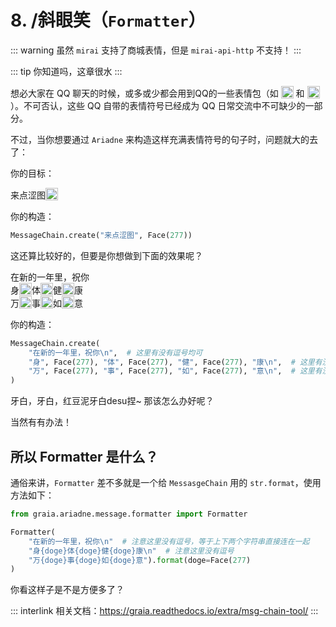 # 8. /斜眼笑（`Formatter`）

::: warning
虽然 `mirai` 支持了商城表情，但是 `mirai-api-http` 不支持！
:::

::: tip
你知道吗，这章很水
:::

想必大家在 QQ 聊天的时候，或多或少都会用到QQ的一些表情包（如
<img
    src="/images/tutorials/8_huaji.webp"
    height=20
    style="vertical-align:text-bottom"
/>
和
<img
    src="/images/tutorials/8_wangwang.webp"
    height=20
    style="vertical-align:text-bottom"
/>
）。不可否认，这些 QQ 自带的表情符号已经成为 QQ 日常交流中不可缺少的一部分。

不过，当你想要通过 `Ariadne` 来构造这样充满表情符号的句子时，问题就大的去了：

你的目标：

<ChatPanel>
    <ChatMessage
        name="EroEroBot"
        :avatar="$withBase('/avatar/ero.webp')"
    >来点涩图<img
        src="/images/tutorials/8_wangwang.webp"
        height=20
        style="vertical-align:text-bottom"
    /></ChatMessage>
</ChatPanel>

你的构造：

``` python
MessageChain.create("来点涩图", Face(277))
```

这还算比较好的，但要是你想做到下面的效果呢？

<ChatPanel>
<ChatMessage name="EroEroBot" :avatar="$withBase('/avatar/ero.webp')">在新的一年里，祝你<br>
身<img src="/images/tutorials/8_wangwang.webp" height=20 style="vertical-align:text-bottom">体<img src="/images/tutorials/8_wangwang.webp" height=20 style="vertical-align:text-bottom">健<img src="/images/tutorials/8_wangwang.webp" height=20 style="vertical-align:text-bottom">康<br>
万<img src="/images/tutorials/8_wangwang.webp" height=20 style="vertical-align:text-bottom">事<img src="/images/tutorials/8_wangwang.webp" height=20 style="vertical-align:text-bottom">如<img src="/images/tutorials/8_wangwang.webp" height=20 style="vertical-align:text-bottom">意</ChatMessage>
</ChatPanel>

你的构造：

``` python
MessageChain.create(
    "在新的一年里，祝你\n",  # 这里有没有逗号均可
    "身", Face(277), "体", Face(277), "健", Face(277), "康\n",  # 这里有没有逗号均可
    "万", Face(277), "事", Face(277), "如", Face(277), "意\n",  # 这里有没有逗号均可
)
```

牙白，牙白，红豆泥牙白desu捏~ 那该怎么办好呢？

当然有有办法！

<h2>所以 Formatter 是什么？</h2>

通俗来讲，`Formatter` 差不多就是一个给 `MessasgeChain` 用的 `str.format`，使用方法如下：

``` python
from graia.ariadne.message.formatter import Formatter

Formatter(
    "在新的一年里，祝你\n"  # 注意这里没有逗号，等于上下两个字符串直接连在一起
    "身{doge}体{doge}健{doge}康\n"  # 注意这里没有逗号
    "万{doge}事{doge}如{doge}意").format(doge=Face(277)
)
```

你看这样子是不是方便多了？

::: interlink
相关文档：<https://graia.readthedocs.io/extra/msg-chain-tool/>
:::
